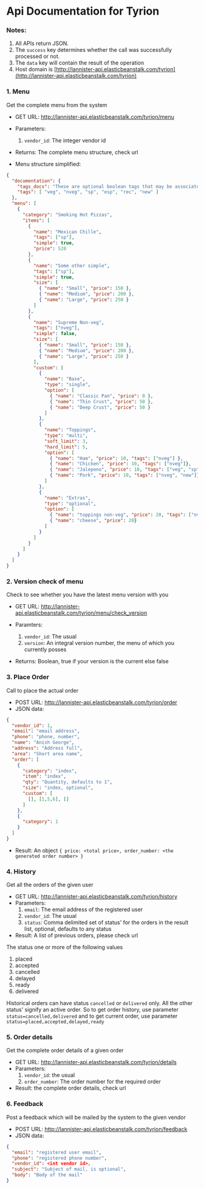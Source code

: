 # Api Documentation for Tyrion

### Notes:
1. All APIs return JSON.
2. The `success` key determines whether the call was successfully processed or not.
3. The `data` key will contain the result of the operation
4. Host domain is [http://lannister-api.elasticbeanstalk.com/tyrion](http://lannister-api.elasticbeanstalk.com/tyrion)


### 1. Menu
Get the complete menu from the system

* GET URL: http://lannister-api.elasticbeanstalk.com/tyrion/menu
* Parameters:
    1. `vendor_id`: The integer vendor id
  
* Returns: The complete menu structure, check url
* Menu structure simplified:
```JSON
{
  "documentation": {
    "tags_docs": "These are optional boolean tags that may be associated with a menu item and/or its toppings",
    "tags": [ "veg", "nveg", "sp", "esp", "rec", "new" ]
  },
  "menu": [
    {
      "category": "Smoking Hot Pizzas",
      "items": [
        {
          "name": "Mexican Chille",
          "tags": ["sp"],
          "simple": true,
          "price": 520
        },
        {
          "name": "Some other simple",
          "tags": ["sp"],
          "simple": true,
          "size": [
            { "name": "Small", "price": 150 },
            { "name": "Medium", "price": 200 },
            { "name": "Large", "price": 250 }
          ]
        },
        {
          "name": "Supreme Non-veg",
          "tags": ["nveg"],
          "simple": false,
          "size": [
            { "name": "Small", "price": 150 },
            { "name": "Medium", "price": 200 },
            { "name": "Large", "price": 250 }
          ],
          "custom": [
            {
              "name": "Base",
              "type": "single",
              "option": [
                { "name": "Classic Pan", "price": 0 },
                { "name": "Thin Crust", "price": 50 },
                { "name": "Deep Crust", "price": 50 }
              ]
            },
            {
              "name": "Toppings",
              "type": "multi",
              "soft_limit": 3,
              "hard_limit": 5,
              "option": [
                { "name": "Ham", "price": 10, "tags": ["nveg"] },
                { "name": "Chicken", "price": 10, "tags": ["nveg"]},
                { "name": "Jalepeno", "price": 10, "tags": ["veg", "sp"]},
                { "name": "Pork", "price": 10, "tags": ["nveg", "new"]}
              ]
            },
            {
              "name": "Extras",
              "type": "optional",
              "option": [
                { "name": "toppings non-veg", "price": 20, "tags": ["nveg"] },
                { "name": "cheese", "price": 20}
              ]
            }
          ]
        }
      ]
    }
  ]
}
```


### 2. Version check of menu
Check to see whether you have the latest menu version with you

* GET URL: http://lannister-api.elasticbeanstalk.com/tyrion/menu/check_version
* Paramters:
    1. `vendor_id`: The usual
    2. `version`: An integral version number, the menu of which you currently posses
  
* Returns: Boolean, true if your version is the current else false


### 3. Place Order
Call to place the actual order

* POST URL: http://lannister-api.elasticbeanstalk.com/tyrion/order
* JSON data:
```JSON
{
  "vendor_id": 1,
  "email": "email address",
  "phone": "phone, number",
  "name": "Anish George",
  "address": "Address full",
  "area": "Short area name",
  "order": [
    {
      "category": "index",
      "item": "index",
      "qty": "Quantity, defaults to 1",
      "size": "index, optional",
      "custom": [
        [], [1,5,6], []
      ]
    },
    {
      "category": 1
    }
  ]
}
```
* Result: An object `{ price: <total price>, order_number: <the generated order number> }`


### 4. History
Get all the orders of the given user

* GET URL: http://lannister-api.elasticbeanstalk.com/tyrion/history
* Parameters:
    1. `email`: The email address of the registered user
    2. `vendor_id`: The usual
    3. `status`: Comma delimited set of status' for the orders in the result list, optional, defaults to any status
* Result: A list of previous orders, please check url

The status one or more of the following values

1. placed
2. accepted
3. cancelled
4. delayed
5. ready
6. delivered

Historical orders can have status `cancelled` or `delivered` only. All the other status' signify an active order.
So to get order history, use parameter `status=cancelled,delivered` and to get current order, use parameter
`status=placed,accepted,delayed,ready`

### 5. Order details
Get the complete order details of a given order

* GET URL: http://lannister-api.elasticbeanstalk.com/tyrion/details
* Parameters:
  1. `vendor_id`: the usual
  2. `order_number`: The order number for the required order
* Result: the complete order details, check url

### 6. Feedback
Post a feedback which will be mailed by the system to the given vendor

* POST URL: http://lannister-api.elasticbeanstalk.com/tyrion/feedback
* JSON data:
```JSON
{
  "email": "registered user email",
  "phone": "registered phone number",
  "vendor_id": <int vendor id>,
  "subject": "Subject of mail, is optional",
  "body": "Body of the mail"
}
```
